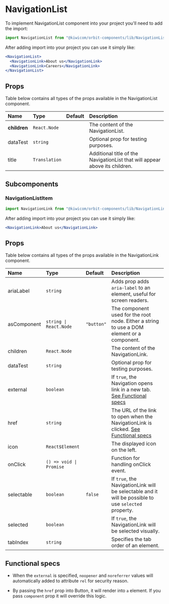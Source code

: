 # NavigationList
To implement NavigationList component into your project you'll need to add the import:
```jsx
import NavigationList from "@kiwicom/orbit-components/lib/NavigationList";
```
After adding import into your project you can use it simply like:
```jsx
<NavigationList>
  <NavigationLink>About us</NavigationLink>
  <NavigationLink>Careers</NavigationLink>
</NavigationList>
```
## Props
Table below contains all types of the props available in the NavigationList component.

| Name          | Type                              | Default         | Description                      |
| :------------ | :-------------------------------- | :-------------- | :------------------------------- |
| **children**  | `React.Node`                      |                 | The content of the NavigationList.
| dataTest      | `string`                          |                 | Optional prop for testing purposes.
| title         | `Translation`                     |                 | Additional title of the NavigationList that will appear above its children.

## Subcomponents

### NavigationListItem
```jsx
import NavigationLink from "@kiwicom/orbit-components/lib/NavigationLink";
```
After adding import into your project you can use it simply like:
```jsx
<NavigationLink>About us</NavigationLink>
```
## Props
Table below contains all types of the props available in the NavigationLink component.

| Name          | Type                              | Default         | Description                      |
| :------------ | :-------------------------------- | :-------------- | :------------------------------- |
| ariaLabel     | `string`                          |                 | Adds prop adds `aria-label` to an element, useful for screen readers.
| asComponent   | `string \| React.Node`            | `"button"`      | The component used for the root node. Either a string to use a DOM element or a component.
| children      | `React.Node`                      |                 | The content of the NavigationLink.
| dataTest      | `string`                          |                 | Optional prop for testing purposes.
| external      | `boolean`                         |                 | If `true`, the Navigation opens link in a new tab. [See Functional specs](#functional-specs)
| href          | `string`                          |                 | The URL of the link to open when the NavigationLink is clicked. [See Functional specs](#functional-specs)
| icon          | `React$Element`                   |                 | The displayed icon on the left.
| onClick       | `() => void \| Promise`           |                 | Function for handling onClick event.
| selectable    | `boolean`                         | `false`         | If `true`, the NavigationLink will be selectable and it will be possible to use `selected` property.
| selected      | `boolean`                         |                 | If `true`, the NavigationLink will be selected visually.
| tabIndex      | `string`                          |                 | Specifies the tab order of an element.

## Functional specs
* When the `external` is specified, `noopener` and `noreferrer` values will automatically added to attribute `rel` for security reason.

* By passing the `href` prop into Button, it will render into `a` element. If you pass `component` prop it will override this logic.
